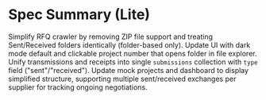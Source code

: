 # Spec Summary (Lite)

Simplify RFQ crawler by removing ZIP file support and treating Sent/Received folders identically (folder-based only). Update UI with dark mode default and clickable project number that opens folder in file explorer. Unify transmissions and receipts into single `submissions` collection with `type` field ("sent"/"received"). Update mock projects and dashboard to display simplified structure, supporting multiple sent/received exchanges per supplier for tracking ongoing negotiations.
